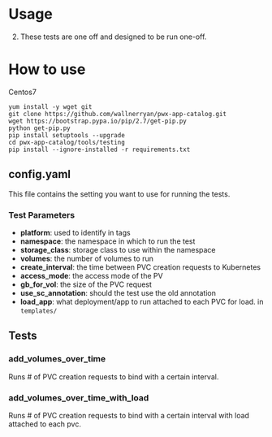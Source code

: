 # Usage

2. These tests are one off and designed to be run one-off.

# How to use

Centos7
```
yum install -y wget git
git clone https://github.com/wallnerryan/pwx-app-catalog.git
wget https://bootstrap.pypa.io/pip/2.7/get-pip.py
python get-pip.py
pip install setuptools --upgrade
cd pwx-app-catalog/tools/testing
pip install --ignore-installed -r requirements.txt
```

## config.yaml

This file contains the setting you want to use for running the tests.

### Test Parameters

- **platform**:  used to identify in tags
- **namespace**: the namespace in which to run the test
- **storage_class**: storage class to use within the namespace
- **volumes**: the number of volumes to run
- **create_interval**: the time between PVC creation requests to Kubernetes
- **access_mode**: the access mode of the PV
- **gb_for_vol**: the size of the PVC request
- **use_sc_annotation**: should the test use the old annotation
- **load_app**: what deployment/app to run attached to each PVC for load. in `templates/`

## Tests

### add_volumes_over_time

Runs # of PVC creation requests to bind with a certain interval.

### add_volumes_over_time_with_load

Runs # of PVC creation requests to bind with a certain interval with load attached to each pvc.
